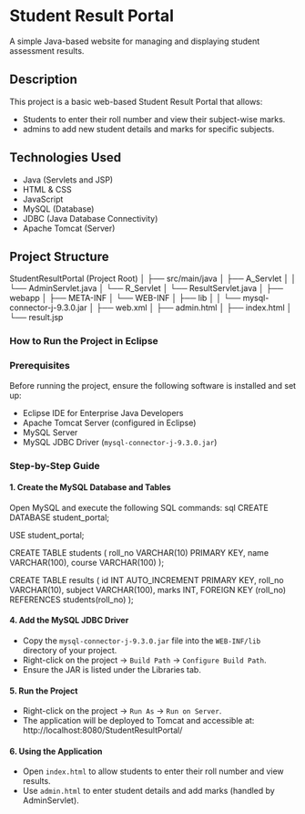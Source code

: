# Student Result Portal

A simple Java-based website for managing and displaying student assessment results.

## Description

This project is a basic web-based Student Result Portal that allows:
* Students to enter their roll number and view their subject-wise marks.
* admins to add new student details and marks for specific subjects.

## Technologies Used

* Java (Servlets and JSP)
* HTML & CSS
* JavaScript
* MySQL (Database)
* JDBC (Java Database Connectivity)
* Apache Tomcat (Server)

## Project Structure

StudentResultPortal (Project Root)
│
├── src/main/java
│   ├── A_Servlet
│   │   └── AdminServlet.java
│   └── R_Servlet
│       └── ResultServlet.java
│
├── webapp
│   ├── META-INF
│   └── WEB-INF
│       ├── lib
│       │   └── mysql-connector-j-9.3.0.jar
│       ├── web.xml
│       ├── admin.html
│       ├── index.html
│       └── result.jsp


### How to Run the Project in Eclipse

### Prerequisites

Before running the project, ensure the following software is installed and set up:

* Eclipse IDE for Enterprise Java Developers
* Apache Tomcat Server (configured in Eclipse)
* MySQL Server
* MySQL JDBC Driver (`mysql-connector-j-9.3.0.jar`)

### Step-by-Step Guide

#### 1. Create the MySQL Database and Tables

Open MySQL and execute the following SQL commands:
sql
CREATE DATABASE student_portal;

USE student_portal;

CREATE TABLE students (
    roll_no VARCHAR(10) PRIMARY KEY,
    name VARCHAR(100),
    course VARCHAR(100)
);

CREATE TABLE results (
    id INT AUTO_INCREMENT PRIMARY KEY,
    roll_no VARCHAR(10),
    subject VARCHAR(100),
    marks INT,
    FOREIGN KEY (roll_no) REFERENCES students(roll_no)
);

#### 4. Add the MySQL JDBC Driver

* Copy the `mysql-connector-j-9.3.0.jar` file into the `WEB-INF/lib` directory of your project.
* Right-click on the project → `Build Path` → `Configure Build Path`.
* Ensure the JAR is listed under the Libraries tab.

#### 5. Run the Project

* Right-click on the project → `Run As` → `Run on Server`.
* The application will be deployed to Tomcat and accessible at:
http://localhost:8080/StudentResultPortal/

#### 6. Using the Application

* Open `index.html` to allow students to enter their roll number and view results.
* Use `admin.html` to enter student details and add marks (handled by AdminServlet).




